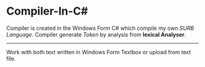 # Compiler-In-C#
Compiler is created in the Windows Form C# which compile my own _SURB Language_.
Compiler generate *Token* by analysis from **lexical Analyser**. 

---

Work with both text written in Windows Form Textbox or upload from text file.
